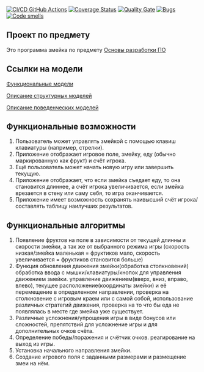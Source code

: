 [![CI/CD GitHub Actions](https://github.com/x2late2take/opisanye_proekta/actions/workflows/python-app.yml/badge.svg)](https://github.com/x2late2take/opisanye_proekta/actions/workflows/python-app.yml)
[![Coverage Status](https://coveralls.io/repos/github/x2late2take/opisanye_proekta/badge.svg)](https://coveralls.io/github/x2late2take/opisanye_proekta)
[![Quality Gate](https://sonarcloud.io/api/project_badges/measure?project=x2late2take_opisanye_proekta&metric=alert_status)](https://sonarcloud.io/dashboard?id=x2late2take_opisanye_proekta)
[![Bugs](https://sonarcloud.io/api/project_badges/measure?project=x2late2take_opisanye_proekta&metric=bugs)](https://sonarcloud.io/summary/new_code?id=x2late2take_opisanye_proekta)
[![Code smells](https://sonarcloud.io/api/project_badges/measure?project=x2late2take_opisanye_proekta&metric=code_smells)](https://sonarcloud.io/dashboard?id=x2late2take_opisanye_proekta)

## Проект по предмету

Это программа змейка по предмету [Основы разработки ПО](https://cs.petrsu.ru/~kulakov/courses/develop/2023/task-git.php)

## Ссылки на модели

[Функциональные модели](docs/functions.md)

[Описание структурных моделей](docs/struct.md)

[Описание поведенческих моделей](docs/behavior.md)

## Функциональные возможности

1. Пользователь может управлять змейкой с помощью клавиш клавиатуры (например, стрелки).
2. Приложение отображает игровое поле, змейку, еду (обычно маркированную как фрукт) и счёт игрока.
3. Ещё пользователь может начать новую игру или завершить текущую.
4. Приложение отображает, что если змейка съедает еду, то она становится длиннее, а счёт игрока увеличивается, если змейка врезается в стену или саму себя, то игра оканчивается.
5. Приложение имеет возможность сохранять наивысший счёт игрока/составлять таблицу наилучших результатов.

## Функциональные алгоритмы

1. Появление фруктов на поле в зависимости от текущей длинны и скорости змейки, а так же от выбранного режима игры (скорость низкая/змейка маленькая = фруктиков мало, скорость увеличивается = фруктиков становится больше)
2. Функция обновления движения змейки(обработка столкновений) обработка ввода с мышки/клавиатуры/кнопок для управления движением змейки. управление движением(вверх, вниз, вправо, влево), текущее расположение(координаты змейки) и её перемещение в определенном направлении, проверка на столкновение с игровым краем или с самой собой, использование различных стратегий движения, проверка на то что бы еда не появлялась в месте где змейка уже существует.
3. Различные усложнения/упрощения игры в виде бонусов или сложностей, препятствий для усложнение игры и для дополнительных очков счёта.
4. Определение победы/поражения и счётчик очков. реагирование на выход из игры.
5. Установка начального направления змейки.
6. Создание игрового поля с заданными размерами и размещение змеи на нём.
